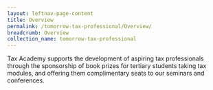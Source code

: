 ```yaml
---
layout: leftnav-page-content
title: Overview
permalink: /tomorrow-tax-professional/Overview/
breadcrumb: Overview
collection_name: tomorrow-tax-professional
---
```


Tax Academy supports the development of aspiring tax professionals through the sponsorship of book prizes for tertiary students taking tax modules, and offering them complimentary seats to our seminars and conferences.

